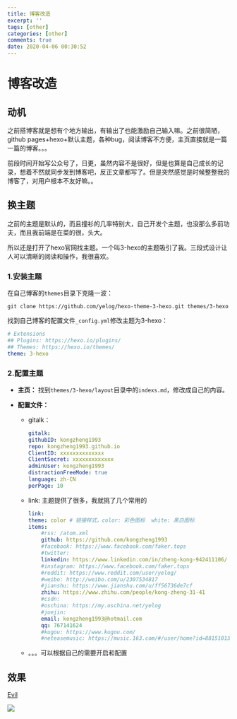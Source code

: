 ```yaml
---
title: 博客改造
excerpt: ''
tags: [other]
categories: [other]
comments: true
date: 2020-04-06 00:30:52
---
```


# 博客改造

## 动机

之前搭博客就是想有个地方输出，有输出了也能激励自己输入嘛。之前很简陋，github pages+hexo+默认主题，各种bug，阅读博客不方便，主页直接就是一篇一篇的博客。。。

前段时间开始写公众号了，日更，虽然内容不是很好，但是也算是自己成长的记录，想着不然就同步发到博客吧，反正文章都写了。但是突然感觉是时候整整我的博客了，对用户根本不友好嘛。。

## 换主题

之前的主题是默认的，而且撞衫的几率特别大，自己开发个主题，也没那么多前功夫，而且我前端是在菜的很，头大。

所以还是打开了hexo官网找主题。一个叫3-hexo的主题吸引了我。三段式设计让人可以清晰的阅读和操作，我很喜欢。

### 1.安装主题

在自己博客的`themes`目录下克隆一波：

```shell
git clone https://github.com/yelog/hexo-theme-3-hexo.git themes/3-hexo
```

找到自己博客的配置文件`_config.yml`修改主题为3-hexo：

```yml
# Extensions
## Plugins: https://hexo.io/plugins/
## Themes: https://hexo.io/themes/
theme: 3-hexo
```

### 2.配置主题

- **主页：** 找到`themes/3-hexo/layout`目录中的`indexs.md`，修改成自己的内容。
- **配置文件：** 
    
    - gitalk：
        ```yml
        gitalk:
        githubID: kongzheng1993
        repo: kongzheng1993.github.io
        ClientID: xxxxxxxxxxxxxx
        ClientSecret: xxxxxxxxxxxxx
        adminUser: kongzheng1993
        distractionFreeMode: true
        language: zh-CN
        perPage: 10
        ```
    - link: 主题提供了很多，我就挑了几个常用的
        ```yml
        link:
        theme: color # 链接样式，color: 彩色图标  white: 黑白图标
        items:
            #rss: /atom.xml
            github: https://github.com/kongzheng1993
            #facebook: https://www.facebook.com/faker.tops
            #twitter:
            linkedin: https://www.linkedin.com/in/zheng-kong-942411106/
            #instagram: https://www.facebook.com/faker.tops
            #reddit: https://www.reddit.com/user/yelog/
            #weibo: http://weibo.com/u/2307534817
            #jianshu: https://www.jianshu.com/u/ff56736de7cf
            zhihu: https://www.zhihu.com/people/kong-zheng-31-41
            #csdn:
            #oschina: https://my.oschina.net/yelog
            #juejin:
            email: kongzheng1993@hotmail.com
            qq: 767141624
            #kugou: https://www.kugou.com/
            #neteasemusic: https://music.163.com/#/user/home?id=88151013
        ```
    - 。。。可以根据自己的需要开启和配置
  

## 效果

[Evil](https://kongzheng1993.github.io/)

[<img src="11111.png">](https://kongzheng1993.github.io/)